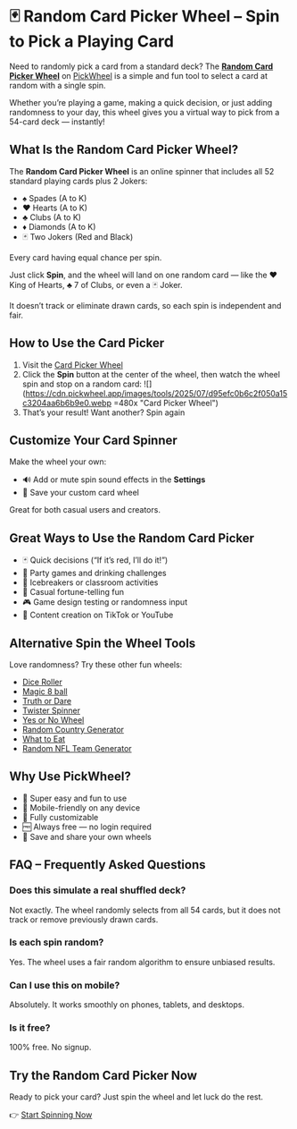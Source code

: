# 🃏 Random Card Picker Wheel – Spin to Pick a Playing Card

Need to randomly pick a card from a standard deck? The **[Random Card Picker Wheel](https://pickwheel.app/tools/random-card-deck-generator)** on [PickWheel](https://pickwheel.app) is a simple and fun tool to select a card at random with a single spin.

Whether you’re playing a game, making a quick decision, or just adding randomness to your day, this wheel gives you a virtual way to pick from a 54-card deck — instantly!

## What Is the Random Card Picker Wheel?

The **Random Card Picker Wheel** is an online spinner that includes all 52 standard playing cards plus 2 Jokers:

- ♠️ Spades (A to K)
- ♥️ Hearts (A to K)
- ♣️ Clubs (A to K)
- ♦️ Diamonds (A to K)
- 🃏 Two Jokers (Red and Black)

Every card having equal chance per spin.

Just click **Spin**, and the wheel will land on one random card — like the ♥️ King of Hearts, ♣️ 7 of Clubs, or even a 🃏 Joker.

It doesn’t track or eliminate drawn cards, so each spin is independent and fair.

## How to Use the Card Picker

1. Visit the [Card Picker Wheel](https://pickwheel.app/tools/random-card-deck-generator)
2. Click the **Spin** button at the center of the wheel, then watch the wheel spin and stop on a random card:
   ![](https://cdn.pickwheel.app/images/tools/2025/07/d95efc0b6c2f050a15c3204aa6b6b9e0.webp =480x "Card Picker Wheel")
3. That’s your result! Want another? Spin again

## Customize Your Card Spinner

Make the wheel your own:

- 🔊 Add or mute spin sound effects in the **Settings**
- 💾 Save your custom card wheel

Great for both casual users and creators.

## Great Ways to Use the Random Card Picker

- 🃏 Quick decisions (“If it’s red, I’ll do it!”)
- 🎲 Party games and drinking challenges
- 🧠 Icebreakers or classroom activities
- 🔮 Casual fortune-telling fun
- 🎮 Game design testing or randomness input
- 🎥 Content creation on TikTok or YouTube

## Alternative Spin the Wheel Tools

Love randomness? Try these other fun wheels:

- [Dice Roller](/tools/dice-roller)
- [Magic 8 ball](/tools/magic-8-ballo)
- [Truth or Dare](/tools/truth-or-dare)
- [Twister Spinner](/tools/twister-spinner)
- [Yes or No Wheel](/tools/yes-or-no)
- [Random Country Generator](/tools/random-country-generator)
- [What to Eat](/tools/what-to-eat)
- [Random NFL Team Generator](/tools/random-nfl-team-generator)

## Why Use PickWheel?

- 🎯 Super easy and fun to use
- 📱 Mobile-friendly on any device
- 🎨 Fully customizable
- 🆓 Always free — no login required
- 💾 Save and share your own wheels

## FAQ – Frequently Asked Questions

### Does this simulate a real shuffled deck?

Not exactly. The wheel randomly selects from all 54 cards, but it does not track or remove previously drawn cards.

### Is each spin random?

Yes. The wheel uses a fair random algorithm to ensure unbiased results.

### Can I use this on mobile?

Absolutely. It works smoothly on phones, tablets, and desktops.

### Is it free?

100% free. No signup.

## Try the Random Card Picker Now

Ready to pick your card? Just spin the wheel and let luck do the rest.

👉 [Start Spinning Now](https://pickwheel.app/tools/random-card-deck-generator)
